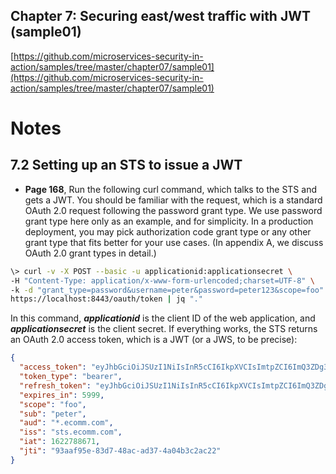 ## Chapter 7: Securing east/west traffic with JWT (sample01)

[https://github.com/microservices-security-in-action/samples/tree/master/chapter07/sample01](https://github.com/microservices-security-in-action/samples/tree/master/chapter07/sample01)

# Notes

## 7.2 Setting up an STS to issue a JWT 

* **Page 168**, Run the following curl command, which talks to the STS and gets a JWT. You should
be familiar with the request, which is a standard OAuth 2.0 request following the password
grant type. We use password grant type here only as an example, and for simplicity.
In a production deployment, you may pick authorization code grant type or any other
grant type that fits better for your use cases. (In appendix A, we discuss OAuth 2.0 grant
types in detail.)

```bash
\> curl -v -X POST --basic -u applicationid:applicationsecret \
-H "Content-Type: application/x-www-form-urlencoded;charset=UTF-8" \
-k -d "grant_type=password&username=peter&password=peter123&scope=foo" \
https://localhost:8443/oauth/token | jq "."
```

In this command, ***applicationid*** is the client ID of the web application, and
***applicationsecret*** is the client secret. If everything works, the STS returns an
OAuth 2.0 access token, which is a JWT (or a JWS, to be precise):
```json
{
  "access_token": "eyJhbGciOiJSUzI1NiIsInR5cCI6IkpXVCIsImtpZCI6ImQ3ZDg3NTY3LTE4NDAtNGY0NS05NjE0LTQ5MDcxZmNhNGQyMSJ9.eyJzdWIiOiJwZXRlciIsImF1ZCI6IiouZWNvbW0uY29tIiwidXNlcl9uYW1lIjoicGV0ZXIiLCJzY29wZSI6WyJmb28iXSwiaXNzIjoic3RzLmVjb21tLmNvbSIsImV4cCI6MTYyMjc5NDY3MSwiaWF0IjoxNjIyNzg4NjcxLCJhdXRob3JpdGllcyI6WyJST0xFX1VTRVIiXSwianRpIjoiOTNhYWY5NWUtODNkNy00OGFjLWFkMzctNGEwNGIzYzJhYzIyIiwiY2xpZW50X2lkIjoiYXBwbGljYXRpb25pZCJ9.EIEe9sw5kphAKD03Oe_5WRVUEGDClPDkncDLvdspEuB0_ELWC0hXFN7a6ubp9uvCjo98r6V-hJUxEwLTt1l0PIDzPzoqdQmEtVIc1zoLXiBuIkVS5cvLojWJrV7j18vd_lPn_fv4jsHS5Roy2oo-ML4D1MpFvLgnFvmfmp66hBuauzbxUb-WlWpaS9FEb7tjDRhDUBTntECT37qjhPlAliRam2YSICOlXaD00tKti3b8PfOd7zI_38ZTygdXgpwvwhwG9AujOi7MWJOMC9-e7AnMkOo0IOof9JeJxEJ7ki3zEn4wmPo_rO4eRa_AwwVTB2cYJW2JbUirbLA3kUUq1A",
  "token_type": "bearer",
  "refresh_token": "eyJhbGciOiJSUzI1NiIsInR5cCI6IkpXVCIsImtpZCI6ImQ3ZDg3NTY3LTE4NDAtNGY0NS05NjE0LTQ5MDcxZmNhNGQyMSJ9.eyJzdWIiOiJwZXRlciIsImF1ZCI6IiouZWNvbW0uY29tIiwidXNlcl9uYW1lIjoicGV0ZXIiLCJzY29wZSI6WyJmb28iXSwiYXRpIjoiOTNhYWY5NWUtODNkNy00OGFjLWFkMzctNGEwNGIzYzJhYzIyIiwiaXNzIjoic3RzLmVjb21tLmNvbSIsImV4cCI6MTYyNTM4MDY3MSwiaWF0IjoxNjIyNzg4NjcxLCJhdXRob3JpdGllcyI6WyJST0xFX1VTRVIiXSwianRpIjoiMTZhMDNlODUtNDQzMS00ODkwLTlmZDQtNjFlOGJjYmFlNTA5IiwiY2xpZW50X2lkIjoiYXBwbGljYXRpb25pZCJ9.LkyKTgpAeGkA7RnOLqvInf97bTaO22e3wHB_TkhlIMVtZqHRanWttm2r3Blrq9OCBNfKPB5RNQxHcfhd_DClvGfCgwwXr3EFiL0yHlk_5jgJdjP3uuM1WEGroY1fsmgzcP5hUYwYpaWMc9vjynFxLr5WVRzesjOZgXPBvA9xbm0LllI-FHMMnI7l1dbso3CaApCYDzDJMyTPW7dMLvGmnWGUg4DCClukJIzu2fGa1zP7-X-WO98SwB3_2tmyRI9wpD5ERSh23Mro7G4AGjd14kN28LPiD0Uxq8pdecT3RxjMZ3nGpedBQDRr0fTLx9ge7KA281ISTl_10y7raZbrpw",
  "expires_in": 5999,
  "scope": "foo",
  "sub": "peter",
  "aud": "*.ecomm.com",
  "iss": "sts.ecomm.com",
  "iat": 1622788671,
  "jti": "93aaf95e-83d7-48ac-ad37-4a04b3c2ac22"
}
```